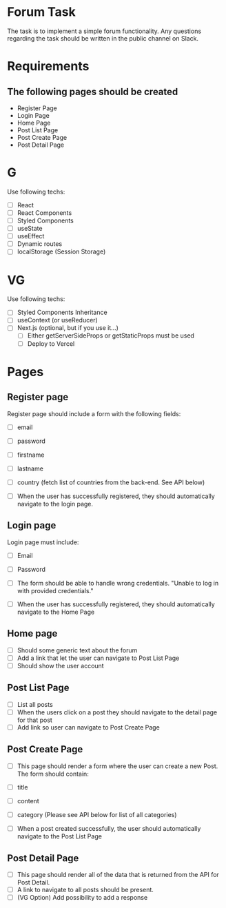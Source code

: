  # Forum Task
The task is to implement a simple forum functionality. Any questions regarding the task should be written in the public channel on Slack.

# Requirements

## The following pages should be created
- Register Page
- Login Page
- Home Page
- Post List Page
- Post Create Page
- Post Detail Page

# G
Use following techs:
- [ ] React
- [ ] React Components
- [ ] Styled Components
- [ ] useState
- [ ] useEffect
- [ ] Dynamic routes
- [ ] localStorage (Session Storage)

# VG
Use following techs:
- [ ] Styled Components Inheritance
- [ ] useContext (or useReducer)
- [ ] Next.js (optional, but if you use it...)
    - [ ] Either getServerSideProps or getStaticProps must be used
    - [ ] Deploy to Vercel
    
# Pages
## Register page
Register page should include a form with the following fields:
- [ ] email
- [ ] password
- [ ] firstname
- [ ] lastname
- [ ] country (fetch list of countries from the back-end. See API below)

- [ ] When the user has successfully registered, they should automatically navigate
to the login page.

## Login page
Login page must include:
- [ ] Email
- [ ] Password

- [ ] The form should be able to handle wrong credentials. "Unable to log in with provided credentials."
- [ ] When the user has successfully registered, they should automatically navigate to the Home Page

## Home page
- [ ] Should some generic text about the forum
- [ ] Add a link that let the user can navigate to Post List Page
- [ ] Should show the user account

## Post List Page
- [ ] List all posts
- [ ] When the users click on a post they should navigate to the detail page for
      that post
- [ ] Add link so user can navigate to Post Create Page

## Post Create Page
- [ ] This page should render a form where the user can create a new Post.
The form should contain:
- [ ] title
- [ ] content
- [ ] category (Please see API below for list of all categories)

- [ ] When a post created successfully, the user should automatically navigate to
      the Post List Page
      
## Post Detail Page
- [ ] This page should render all of the data that is returned from the API for Post Detail.
- [ ] A link to navigate to all posts should be present.
- [ ] (VG Option) Add possibility to add a response
